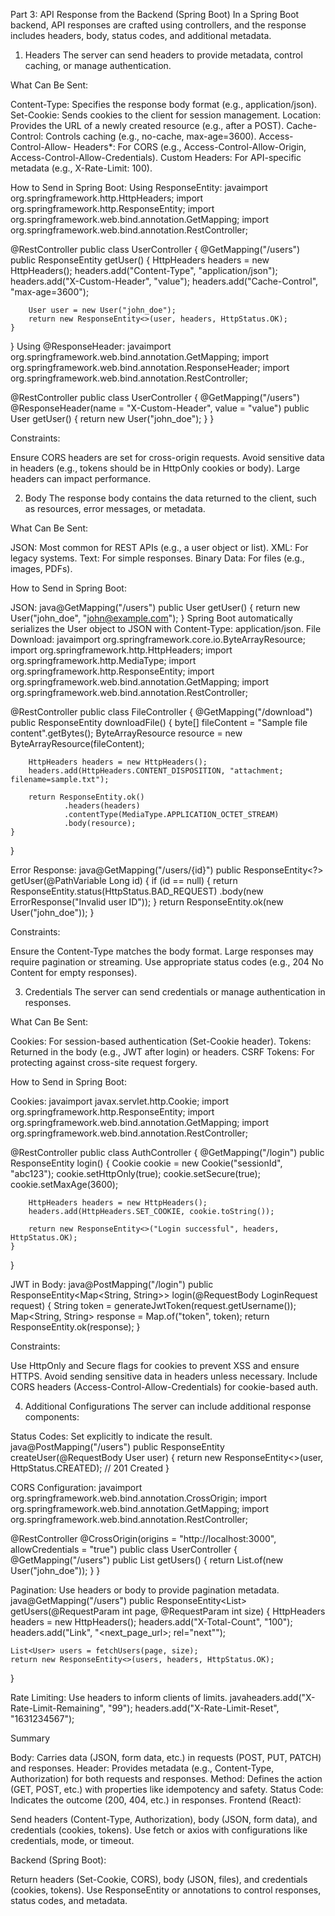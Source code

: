 Part 3: API Response from the Backend (Spring Boot)
In a Spring Boot backend, API responses are crafted using controllers, and the response includes headers, body, status codes, and additional metadata.

1. Headers
   The server can send headers to provide metadata, control caching, or manage authentication.

What Can Be Sent:

Content-Type: Specifies the response body format (e.g., application/json).
Set-Cookie: Sends cookies to the client for session management.
Location: Provides the URL of a newly created resource (e.g., after a POST).
Cache-Control: Controls caching (e.g., no-cache, max-age=3600).
Access-Control-Allow- Headers\*: For CORS (e.g., Access-Control-Allow-Origin, Access-Control-Allow-Credentials).
Custom Headers: For API-specific metadata (e.g., X-Rate-Limit: 100).

How to Send in Spring Boot:
Using ResponseEntity:
javaimport org.springframework.http.HttpHeaders;
import org.springframework.http.ResponseEntity;
import org.springframework.web.bind.annotation.GetMapping;
import org.springframework.web.bind.annotation.RestController;

@RestController
public class UserController {
@GetMapping("/users")
public ResponseEntity<User> getUser() {
HttpHeaders headers = new HttpHeaders();
headers.add("Content-Type", "application/json");
headers.add("X-Custom-Header", "value");
headers.add("Cache-Control", "max-age=3600");

        User user = new User("john_doe");
        return new ResponseEntity<>(user, headers, HttpStatus.OK);
    }

}
Using @ResponseHeader:
javaimport org.springframework.web.bind.annotation.GetMapping;
import org.springframework.web.bind.annotation.ResponseHeader;
import org.springframework.web.bind.annotation.RestController;

@RestController
public class UserController {
@GetMapping("/users")
@ResponseHeader(name = "X-Custom-Header", value = "value")
public User getUser() {
return new User("john_doe");
}
}

Constraints:

Ensure CORS headers are set for cross-origin requests.
Avoid sensitive data in headers (e.g., tokens should be in HttpOnly cookies or body).
Large headers can impact performance.

2. Body
   The response body contains the data returned to the client, such as resources, error messages, or metadata.

What Can Be Sent:

JSON: Most common for REST APIs (e.g., a user object or list).
XML: For legacy systems.
Text: For simple responses.
Binary Data: For files (e.g., images, PDFs).

How to Send in Spring Boot:

JSON:
java@GetMapping("/users")
public User getUser() {
return new User("john_doe", "john@example.com");
}
Spring Boot automatically serializes the User object to JSON with Content-Type: application/json.
File Download:
javaimport org.springframework.core.io.ByteArrayResource;
import org.springframework.http.HttpHeaders;
import org.springframework.http.MediaType;
import org.springframework.http.ResponseEntity;
import org.springframework.web.bind.annotation.GetMapping;
import org.springframework.web.bind.annotation.RestController;

@RestController
public class FileController {
@GetMapping("/download")
public ResponseEntity<ByteArrayResource> downloadFile() {
byte[] fileContent = "Sample file content".getBytes();
ByteArrayResource resource = new ByteArrayResource(fileContent);

        HttpHeaders headers = new HttpHeaders();
        headers.add(HttpHeaders.CONTENT_DISPOSITION, "attachment; filename=sample.txt");

        return ResponseEntity.ok()
                .headers(headers)
                .contentType(MediaType.APPLICATION_OCTET_STREAM)
                .body(resource);
    }

}

Error Response:
java@GetMapping("/users/{id}")
public ResponseEntity<?> getUser(@PathVariable Long id) {
if (id == null) {
return ResponseEntity.status(HttpStatus.BAD_REQUEST)
.body(new ErrorResponse("Invalid user ID"));
}
return ResponseEntity.ok(new User("john_doe"));
}

Constraints:

Ensure the Content-Type matches the body format.
Large responses may require pagination or streaming.
Use appropriate status codes (e.g., 204 No Content for empty responses).

3. Credentials
   The server can send credentials or manage authentication in responses.

What Can Be Sent:

Cookies: For session-based authentication (Set-Cookie header).
Tokens: Returned in the body (e.g., JWT after login) or headers.
CSRF Tokens: For protecting against cross-site request forgery.

How to Send in Spring Boot:

Cookies:
javaimport javax.servlet.http.Cookie;
import org.springframework.http.ResponseEntity;
import org.springframework.web.bind.annotation.GetMapping;
import org.springframework.web.bind.annotation.RestController;

@RestController
public class AuthController {
@GetMapping("/login")
public ResponseEntity<String> login() {
Cookie cookie = new Cookie("sessionId", "abc123");
cookie.setHttpOnly(true);
cookie.setSecure(true);
cookie.setMaxAge(3600);

        HttpHeaders headers = new HttpHeaders();
        headers.add(HttpHeaders.SET_COOKIE, cookie.toString());

        return new ResponseEntity<>("Login successful", headers, HttpStatus.OK);
    }

}

JWT in Body:
java@PostMapping("/login")
public ResponseEntity<Map<String, String>> login(@RequestBody LoginRequest request) {
String token = generateJwtToken(request.getUsername());
Map<String, String> response = Map.of("token", token);
return ResponseEntity.ok(response);
}

Constraints:

Use HttpOnly and Secure flags for cookies to prevent XSS and ensure HTTPS.
Avoid sending sensitive data in headers unless necessary.
Include CORS headers (Access-Control-Allow-Credentials) for cookie-based auth.

4. Additional Configurations
   The server can include additional response components:

Status Codes: Set explicitly to indicate the result.
java@PostMapping("/users")
public ResponseEntity<User> createUser(@RequestBody User user) {
return new ResponseEntity<>(user, HttpStatus.CREATED); // 201 Created
}

CORS Configuration:
javaimport org.springframework.web.bind.annotation.CrossOrigin;
import org.springframework.web.bind.annotation.GetMapping;
import org.springframework.web.bind.annotation.RestController;

@RestController
@CrossOrigin(origins = "http://localhost:3000", allowCredentials = "true")
public class UserController {
@GetMapping("/users")
public List<User> getUsers() {
return List.of(new User("john_doe"));
}
}

Pagination: Use headers or body to provide pagination metadata.
java@GetMapping("/users")
public ResponseEntity<List<User>> getUsers(@RequestParam int page, @RequestParam int size) {
HttpHeaders headers = new HttpHeaders();
headers.add("X-Total-Count", "100");
headers.add("Link", "<next_page_url>; rel=\"next\"");

    List<User> users = fetchUsers(page, size);
    return new ResponseEntity<>(users, headers, HttpStatus.OK);

}

Rate Limiting: Use headers to inform clients of limits.
javaheaders.add("X-Rate-Limit-Remaining", "99");
headers.add("X-Rate-Limit-Reset", "1631234567");

Summary

Body: Carries data (JSON, form data, etc.) in requests (POST, PUT, PATCH) and responses.
Header: Provides metadata (e.g., Content-Type, Authorization) for both requests and responses.
Method: Defines the action (GET, POST, etc.) with properties like idempotency and safety.
Status Code: Indicates the outcome (200, 404, etc.) in responses.
Frontend (React):

Send headers (Content-Type, Authorization), body (JSON, form data), and credentials (cookies, tokens).
Use fetch or axios with configurations like credentials, mode, or timeout.

Backend (Spring Boot):

Return headers (Set-Cookie, CORS), body (JSON, files), and credentials (cookies, tokens).
Use ResponseEntity or annotations to control responses, status codes, and metadata.
